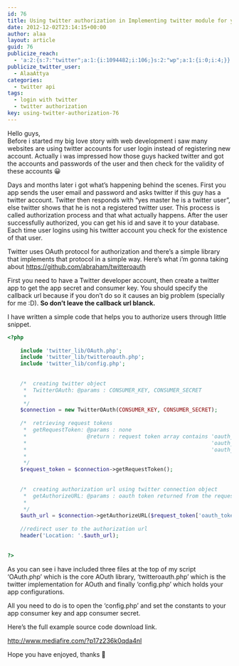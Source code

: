 ```yaml
---
id: 76
title: Using twitter authorization in Implementing twitter module for your website
date: 2012-12-02T23:14:15+00:00
author: alaa
layout: article
guid: 76
publicize_reach:
  - 'a:2:{s:7:"twitter";a:1:{i:1094482;i:106;}s:2:"wp";a:1:{i:0;i:4;}}'
publicize_twitter_user:
  - AlaaAttya
categories:
  - twitter api
tags:
  - login with twitter
  - twitter authorization
key: using-twitter-authorization-76
---
```

Hello guys,  
Before i started my big love story with web development i saw many websites are using twitter accounts for user login instead of registering new account. Actually i was impressed how those guys hacked twitter and got the accounts and passwords of the user and then check for the validity of these accounts 😀

Days and months later i got what&#8217;s happening behind the scenes. First you app sends the user email and password and asks twitter if this guy has a twitter account. Twitter then responds with &#8220;yes master he is a twitter user&#8221;, else twitter shows that he is not a registered twitter user. This process is called authorization process and that what actually happens. After the user successfully authorized, you can get his id and save it to your database. Each time user logins using his twitter account you check for the existence of that user.

Twitter uses OAuth protocol for authorization and there&#8217;s a simple library that implements that protocol in a simple way. Here&#8217;s what i&#8217;m gonna taking about https://github.com/abraham/twitteroauth

First you need to have a Twitter developer account, then create a twitter app to get the app secret and consumer key. You should specify the callback url because if you don&#8217;t do so it causes an big problem (specially for me :D). **So don&#8217;t leave the callback url blanck.**

I have written a simple code that helps you to authorize users through little snippet.

```php
<?php
 
    include 'twitter_lib/OAuth.php';
    include 'twitter_lib/twitteroauth.php';
    include 'twitter_lib/config.php';
 
 
    /*  creating twitter object
     *  TwitterOAuth: @params : CONSUMER_KEY, CONSUMER_SECRET
     * 
     */
    $connection = new TwitterOAuth(CONSUMER_KEY, CONSUMER_SECRET);
     
    /*  retrieving request tokens
     *  getRequestToken: @params : none
     *                   @return : request token array contains 'oauth_token'
     *                                                          'oauth_token_secret' 
     *                                                          'oauth_callback_confirmed'
     * 
     */
    $request_token = $connection->getRequestToken();
     
     
    /*  creating authorization url using twitter connection object
     *  getAuthorizeURL: @params : oauth token returned from the request token array
     *
     */
    $auth_url = $connection->getAuthorizeURL($request_token['oauth_token']);
     
    //redirect user to the authorization url
    header('Location: '.$auth_url);
     
     
?>
```

As you can see i have included three files at the top of my script &#8216;OAuth.php&#8217; which is the core AOuth library, &#8216;twitteroauth.php&#8217; which is the twitter implementation for AOuth and finally &#8216;config.php&#8217; which holds your app configurations.

All you need to do is to open the &#8216;config.php&#8217; and set the constants to your app consumer key and app consumer secret.

Here&#8217;s the full example source code download link.

http://www.mediafire.com/?p17z236k0qda4nl

Hope you have enjoyed, thanks 🙂